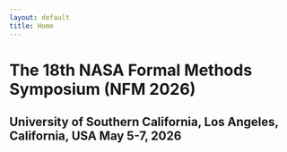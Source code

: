 ```yaml
---
layout: default
title: Home
---
```


# The 18th NASA Formal Methods Symposium (NFM 2026)

University of Southern California, 
Los Angeles, California, USA
May 5-7, 2026
---
